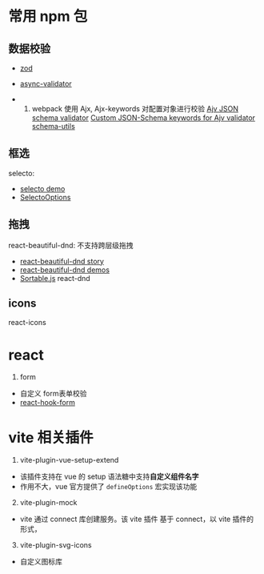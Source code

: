 # 常用 npm 包

## 数据校验
- [zod](https://www.npmjs.com/package/zod)

- [async-validator](https://www.npmjs.com/package/async-validator)

- 1. webpack 使用 Ajx, Ajx-keywords 对配置对象进行校验
[Ajv JSON schema validator](https://www.npmjs.com/package/ajv)
[Custom JSON-Schema keywords for Ajv validator](https://www.npmjs.com/package/ajv-keywords)
[schema-utils](https://www.npmjs.com/package/schema-utils)


## 框选
selecto:
- [selecto demo](https://daybrush.com/selecto/storybook/?path=/story/selecto--continue-to-select)
- [SelectoOptions](https://daybrush.com/selecto/release/latest/doc/Selecto.html#.SelectoOptions)


## 拖拽
react-beautiful-dnd: 不支持跨层级拖拽
- [react-beautiful-dnd story](https://react-beautiful-dnd.netlify.app/?path=/story/single-vertical-list--basic)
- [react-beautiful-dnd demos](https://codesandbox.io/p/sandbox/k260nyxq9v?file=%2Findex.js%3A81%2C42-81%2C53)
- [Sortable.js](https://sortablejs.github.io/Sortable/#nested)
react-dnd

## icons
react-icons


# react
1. form
  - 自定义 form表单校验
  - [react-hook-form](https://react-hook-form.com/advanced-usage#SmartFormComponent)

# vite 相关插件

1. vite-plugin-vue-setup-extend
  - 该插件支持在 vue 的 setup 语法糖中支持**自定义组件名字**
  - 作用不大，vue 官方提供了 `defineOptions` 宏实现该功能

2. vite-plugin-mock
  - vite 通过 connect 库创建服务。该 vite 插件 基于 connect，以 vite 插件的形式，

3. vite-plugin-svg-icons
  - 自定义图标库
